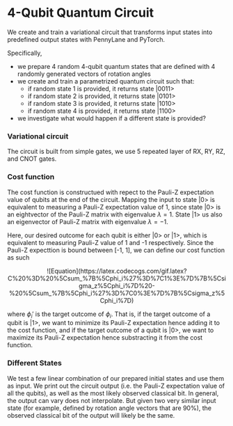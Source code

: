 # 4-Qubit Quantum Circuit

We create and train a variational circuit that transforms input states into predefined output states with PennyLane and PyTorch.

Specifically, 

- we prepare 4 random 4-qubit quantum states that are defined with 4 randomly generated vectors of rotation angles
- we create and train a parametrized quantum circuit such that:
    * if random state 1 is provided, it returns state |0011>
    * if random state 2 is provided, it returns state |0101>
    * if random state 3 is provided, it returns state |1010>
    * if random state 4 is provided, it returns state |1100>
- we investigate what would happen if a different state is provided?

### Variational circuit
The circuit is built from simple gates, we use 5 repeated layer of RX, RY, RZ, and CNOT gates.

### Cost function

The cost function is constructued with repect to the Pauli-Z expectation value of qubits at the end of the circuit. Mapping the input to state |0> is equivalent to measuring a Pauli-Z expectation value of 1, since state |0> is an eightvector of the Pauli-Z matrix with eigenvalue $\lambda = 1$. State |1> us also an eigenvector of Pauli-Z matrix with eigenvalue  $\lambda = -1$.

Here, our desired outcome for each qubit is either |0> or |1>, which is equivalent to measuring Pauli-Z value of 1 and -1 respectively. Since the Pauli-Z expecttion is bound between [-1, 1], we can define our cost function as such

<!-- $C = \sum_{\phi_i'=|1>}{\sigma_z\phi_i} - \sum_{\phi_i'=|0>}{\sigma_z\phi_i}$-->

<center>![Equation](https://latex.codecogs.com/gif.latex?C%20%3D%20%5Csum_%7B%5Cphi_i%27%3D%7C1%3E%7D%7B%5Csigma_z%5Cphi_i%7D%20-%20%5Csum_%7B%5Cphi_i%27%3D%7C0%3E%7D%7B%5Csigma_z%5Cphi_i%7D)</center>

where $\phi_i'$ is the target outcome of $\phi_i$. That is, if the target outcome of a qubit is |1>, we want to minimize its Pauli-Z expectation hence adding it to the cost function, and if the target outcome of a qubit is |0>, we want to maximize its Pauli-Z expectation hence substracting it from the cost function. 

### Different States

We test a few linear combination of our prepared initial states and use them as input. We print out the circuit output (i.e. the Pauli-Z expectation value of all the qubits), as well as the most likely observed classical bit. In general, the output can vary does not interpolate. But given two very similar input state (for example, defined by rotation angle vectors that are 90%), the observed classical bit of the output will likely be the same.
